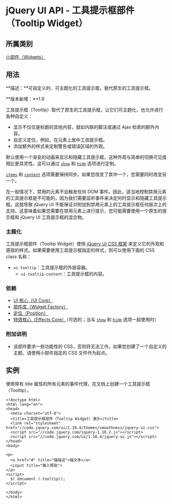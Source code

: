 # jQuery UI API - 工具提示框部件（Tooltip Widget）

## 所属类别

[小部件（Widgets）](ref-widgets.html)

## 用法

**描述：**可自定义的、可主题化的工具提示框，替代原生的工具提示框。

**版本新增：**1.9

工具提示框（Tooltip）取代了原生的工具提示框，让它们可主题化，也允许进行各种自定义：

*   显示不仅仅是标题的其他内容，就如内联的脚注或通过 Ajax 检索的额外内容。
*   自定义定位，例如，在元素上居中工具提示框。
*   添加额外的样式来定制警告或错误区域的外观。

默认使用一个渐变的动画来显示和隐藏工具提示框，这种外观与简单的切换可见度相比更具灵性。这可以通过 [`show`](#option-show) 和 [`hide`](#option-hide) 选项进行定制。

[`items`](#option-items) 和 [`content`](#option-content) 选项需要保持同步。如果您改变了其中一个，您需要同时改变另一个。

在一般情况下，禁用的元素不会触发任何 DOM 事件。因此，适当地控制禁用元素的工具提示框是不可能的，因为我们需要监听事件来决定何时显示和隐藏工具提示框。这就导致 jQuery UI 不能保证对附加到禁用元素上的工具提示框任何层次上的支持。这意味着如果您需要在禁用元素上进行提示，您可能需要使用一个原生的提示框和 jQuery UI 工具提示框的混合物。

### 主题化

工具提示框部件（Tooltip Widget）使用 [jQuery UI CSS 框架](api-css-framework.html) 来定义它的外观和感观的样式。如果需要使用工具提示框指定的样式，则可以使用下面的 CSS class 名称：

*   `ui-tooltip`：工具提示框的外层容器。
    *   `ui-tooltip-content`：工具提示框的内容。

### 依赖

*   [UI 核心（UI Core）](ref-ui-core.html)
*   [部件库（Widget Factory）](api-jQuery-widget.html)
*   [定位（Position）](api-position.html)
*   [特效核心（Effects Core）](ref-effects-core.html)（可选的；当与 [`show`](#option-show) 和 [`hide`](#option-hide) 选项一起使用时）

### 附加说明

*   该部件要求一些功能性的 CSS，否则将无法工作。如果您创建了一个自定义的主题，请使用小部件指定的 CSS 文件作为起点。

## 实例

使用带有 title 属性的所有元素的事件代理，在文档上创建一个工具提示框（Tooltip）。

```
<!doctype html>
<html lang="en">
<head>
  <meta charset="utf-8">
  <title>工具提示框部件（Tooltip Widget）演示</title>
  <link rel="stylesheet" href="//code.jquery.com/ui/1.10.4/themes/smoothness/jquery-ui.css">
  <script src="//code.jquery.com/jquery-1.10.2.js"></script>
  <script src="//code.jquery.com/ui/1.10.4/jquery-ui.js"></script>
</head>
<body>

<p>
  <a href="#" title="锚描述">锚文本</a>
  <input title="输入帮助">
</p>
<script>
  $( document ).tooltip();
</script>

</body>
</html>

```



 